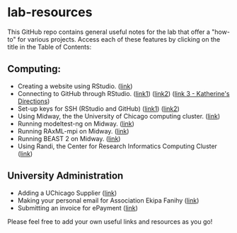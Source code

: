 # lab-resources

This GitHub repo contains general useful notes for the lab that offer a "how-to" for various projects. Access each of these features by clicking on the title in the Table of Contents:

## Computing:
  - Creating a website using RStudio. ([link](http://nickstrayer.me/RMarkdown_Sites_tutorial/))
  - Connecting to GitHub through RStudio. ([link1](https://www.r-bloggers.com/2014/05/rstudio-pushing-to-github-with-ssh-authentication/)) ([link2](https://happygitwithr.com/rstudio-git-github.html)) ([link 3 - Katherine's Directions](https://github.com/brooklabteam/brooklab-resources/blob/main/Setting-up-Git-GitHub-RStudio.md))
  - Set-up keys for SSH (RStudio and GitHub) ([link1](https://happygitwithr.com/ssh-keys.html#ssh-keys)) ([link2](https://docs.github.com/en/authentication/connecting-to-github-with-ssh/about-ssh))
  - Using Midway, the the University of Chicago computing cluster. ([link](https://github.com/brooklabteam/lab-resources/blob/main/midway-how-to.md))
  - Running modeltest-ng on Midway. ([link](https://github.com/brooklabteam/lab-resources/blob/main/modeltest-ng.md))
  - Running RAxML-mpi on Midway. ([link](https://github.com/brooklabteam/brooklab-resources/blob/main/RAxML-mpi.md))
  - Running BEAST 2 on Midway. ([link](https://github.com/brooklabteam/brooklab-resources/blob/main/beast2.md))
  - Using Randi, the Center for Research Informatics Computing Cluster ([link](https://github.com/brooklabteam/brooklab-resources/blob/main/cri-how-to.md))
  
## University Administration
  - Adding a UChicago Supplier ([link](https://github.com/brooklabteam/brooklab-resources/blob/main/adding-a-supplier.md))
  - Making your personal email for Association Ekipa Fanihy ([link](https://github.com/brooklabteam/brooklab-resources/blob/main/ekipafanihy-emails.md))
  - Submitting an invoice for ePayment ([link](https://github.com/brooklabteam/brooklab-resources/blob/main/submitting-epayment.md))


Please feel free to add your own useful links and resources as you go!


